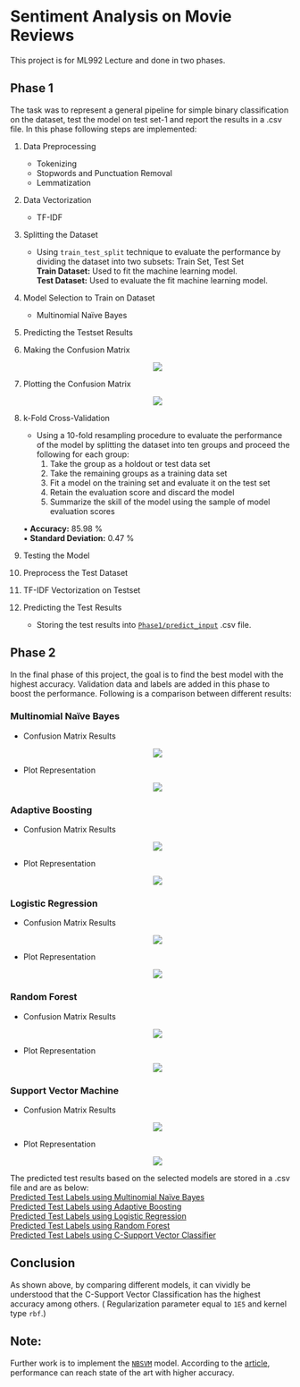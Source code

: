 # Sentiment Analysis on Movie Reviews

This project is for ML992 Lecture and done in two phases.  

## Phase 1  
The task was to represent a general pipeline for simple binary classification on the dataset, test the model on test set-1 and report the results in a .csv file. 
In this phase following steps are implemented:

1. Data Preprocessing
   - Tokenizing
   - Stopwords and Punctuation Removal
   - Lemmatization

2. Data Vectorization
    - TF-IDF

3. Splitting the Dataset
    - Using `train_test_split` technique to evaluate the performance by dividing the dataset into two subsets: Train Set, Test Set  
        **Train Dataset:** Used to fit the machine learning model.  
        **Test Dataset:**  Used to evaluate the fit machine learning model.

4. Model Selection to Train on Dataset
    - Multinomial Naïve Bayes

5. Predicting the Testset Results

6. Making the Confusion Matrix  

     <p align="center">
         <img src="https://github.com/lparandl/NLP/blob/main/Phase%201/cm.JPG">
     </p>

7. Plotting the Confusion Matrix

      <p align="center">
          <img src="https://github.com/lparandl/NLP/blob/main/Phase%201/plot.png">
      </p>

8. k-Fold Cross-Validation
    - Using a 10-fold resampling procedure to evaluate the performance of the model by splitting the dataset into ten groups and proceed the following for each group:
        1. Take the group as a holdout or test data set
        2. Take the remaining groups as a training data set
        3. Fit a model on the training set and evaluate it on the test set
        4. Retain the evaluation score and discard the model
        5. Summarize the skill of the model using the sample of model evaluation scores  
      
     ▪️ **Accuracy:** 85.98 %  
     ▪️ **Standard Deviation:** 0.47 %

9. Testing the Model

10. Preprocess the Test Dataset
11. TF-IDF Vectorization on Testset
12. Predicting the Test Results
     - Storing the test results into [`Phase1/predict_input`](https://github.com/lparandl/NLP/blob/main/Phase%201/predict_input.csv) .csv file.


## Phase 2
In the final phase of this project, the goal is to find the best model with the highest accuracy. Validation data and labels are added in this phase to boost the performance.
Following is a comparison between different results:  

### Multinomial Naïve Bayes  

   - Confusion Matrix Results 
         <p align="center">
            <img src="https://github.com/lparandl/ML992/blob/main/Phase%202/MNB-cm.JPG">
         </p>
   
   - Plot Representation
         <p align="center">
            <img src="https://github.com/lparandl/ML992/blob/main/Phase%202/MNB-plot.png">
         </p>

### Adaptive Boosting  

   - Confusion Matrix Results
          <p align="center">
            <img src="https://github.com/lparandl/ML992/blob/main/Phase%202/AdaBoost-cm.JPG">
          </p>
 
   - Plot Representation
         <p align="center">
            <img src="https://github.com/lparandl/ML992/blob/main/Phase%202/AdaBoost-plot.png">
         </p>

### Logistic Regression  

   - Confusion Matrix Results
         <p align="center">
            <img src="https://github.com/lparandl/ML992/blob/main/Phase%202/LogisticReg-cm.JPG">
         </p>
  
   - Plot Representation
         <p align="center">
            <img src="https://github.com/lparandl/ML992/blob/main/Phase%202/LogisticReg-plot.png">
         </p>

### Random Forest  

   - Confusion Matrix Results
         <p align="center">
            <img src="https://github.com/lparandl/ML992/blob/main/Phase%202/RandomForest-cm.JPG">
         </p>
  
   - Plot Representation
         <p align="center">
            <img src="https://github.com/lparandl/ML992/blob/main/Phase%202/RandomForest-plot.png">
         </p>

### Support Vector Machine  

   - Confusion Matrix Results
         <p align="center">
            <img src="https://github.com/lparandl/ML992/blob/main/Phase%202/SVM-cm.JPG">
         </p>

   - Plot Representation
         <p align="center">
            <img src="https://github.com/lparandl/ML992/blob/main/Phase%202/SVM-plot.png">
         </p>  

The predicted test results based on the selected models are stored in a .csv file and are as below:  
[Predicted Test Labels using Multinomial Naïve Bayes](https://github.com/lparandl/ML992/blob/main/Phase%202/Predicted%20Labels/MNB.csv)  
[Predicted Test Labels using Adaptive Boosting](https://github.com/lparandl/ML992/blob/main/Phase%202/Predicted%20Labels/AdaBoost.csv)  
[Predicted Test Labels using Logistic Regression](https://github.com/lparandl/ML992/blob/main/Phase%202/Predicted%20Labels/LogisticRegression.csv)  
[Predicted Test Labels using Random Forest](https://github.com/lparandl/ML992/blob/main/Phase%202/Predicted%20Labels/RandomForest.csv)  
[Predicted Test Labels using C-Support Vector Classifier](https://github.com/lparandl/ML992/blob/main/Phase%202/Predicted%20Labels/SVM.csv)

## Conclusion  

As shown above, by comparing different models, it can vividly be understood that the C-Support Vector Classification has the highest accuracy among others.
( Regularization parameter equal to `1E5` and kernel type `rbf`.)  
  
## Note:  
Further work is to implement the [`NBSVM`](https://github.com/sidaw/nbsvm) model. According to the [article](https://github.com/sidaw/nbsvm/blob/master/wang12simple.pdf), performance can reach state of the art with higher accuracy.
